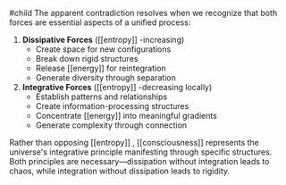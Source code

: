 #child 
The apparent contradiction resolves when we recognize that both forces are essential aspects of a unified process:

1. **Dissipative Forces** ([[entropy]] -increasing)
    - Create space for new configurations
    - Break down rigid structures
    - Release [[energy]]  for reintegration
    - Generate diversity through separation
2. **Integrative Forces** ([[entropy]] -decreasing locally)
    - Establish patterns and relationships
    - Create information-processing structures
    - Concentrate [[energy]]  into meaningful gradients
    - Generate complexity through connection

Rather than opposing [[entropy]] , [[consciousness]]  represents the universe's integrative principle manifesting through specific structures. Both principles are necessary—dissipation without integration leads to chaos, while integration without dissipation leads to rigidity.